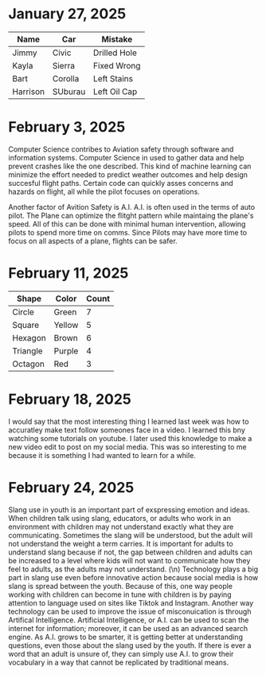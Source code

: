 # January 27, 2025
| Name        | Car         |Mistake |
| ----------- | ----------- |--------|
| Jimmy       | Civic       | Drilled Hole|
| Kayla       | Sierra      | Fixed Wrong |
| Bart        | Corolla     | Left Stains |
| Harrison    | SUburau     | Left Oil Cap|
# February 3, 2025
  Computer Science contribes to Aviation safety through software and information systems. Computer Science in used to gather data and help prevent crashes like the one described. This kind of machine learning can minimize the effort needed to predict weather outcomes and help design succesful flight paths. Certain code can quickly asses concerns and hazards on  flight, all while the pilot focuses on operations.
 
  Another factor of Avition Safety is A.I. A.I. is often used in the terms of auto pilot. The Plane can optimize the flitght pattern while maintaing the plane's speed. All of this can be done with minimal human intervention, allowing pilots to spend more time on comms. Since Pilots may have more time to focus on all aspects of a plane, flights can be safer.
# February 11, 2025
| Shape       | Color       |Count        |
| ----------- | ----------- |-------------|
| Circle      | Green       | 7           |
| Square      | Yellow      | 5           |
| Hexagon     | Brown       | 6           |
| Triangle    | Purple      | 4           |
| Octagon     | Red         | 3           |
# February 18, 2025
I would say that the most interesting thing I learned last week was how to accuratley make text follow someones face in a video. 
I learned this bny watching some tutorials on youtube. I later used this knowledge to make a new video edit to post on my social media.
This was so interesting to me because it is something I had wanted to learn for a while.
# February 24, 2025
Slang use in youth is an important part of exspressing emotion and ideas. When children talk using slang, educators, or adults who work in an environment with children may not understand exactly what they are communicating. Sometimes the slang will be understood, but the adult will not understand the weight a term carries. It is important for adults to understand slang because if not, the gap between children and adults can be increased to a level where kids will not want to communicate how they feel to adults, as the adults may not understand. 
 (\n)          Technology plays a big part in slang use even before innovative action because social media is how slang is spread between the youth. Because of this, one way people working with children can become in tune with children is by paying attention to language used on sites like Tiktok and Instagram. Another way technology can be used to improve the issue of misconuication is through Artifical Intelligence. Artificial Intelligence, or A.I. can be used to scan the internet for information; moreover, it can be used as an advanced search engine. As A.I. grows to be smarter, it is getting better at understanding questions, even those about the slang used by the youth. If there is ever a word that an adult is unsure of, they can simply use A.I. to grow their vocabulary in a way that cannot be replicated by traditional means.
